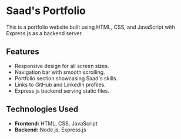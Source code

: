 # Saad's Portfolio

This is a portfolio website built using HTML, CSS, and JavaScript with Express.js as a backend server.

## Features
- Responsive design for all screen sizes.
- Navigation bar with smooth scrolling.
- Portfolio section showcasing Saad's skills.
- Links to GitHub and LinkedIn profiles.
- Express.js backend serving static files.

## Technologies Used
- **Frontend:** HTML, CSS, JavaScript
- **Backend:** Node.js, Express.js
